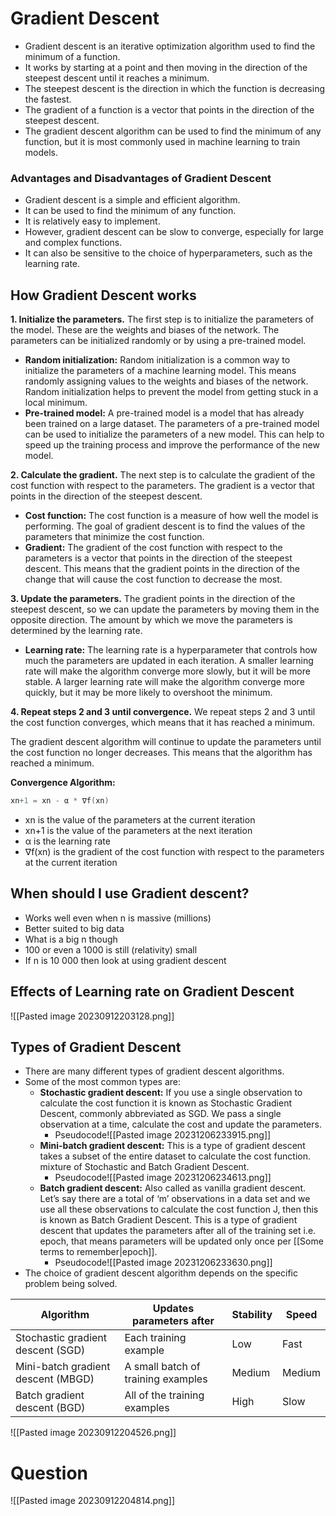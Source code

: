 # Gradient Descent

- Gradient descent is an iterative optimization algorithm used to find the minimum of a function.
- It works by starting at a point and then moving in the direction of the steepest descent until it reaches a minimum.
- The steepest descent is the direction in which the function is decreasing the fastest.
- The gradient of a function is a vector that points in the direction of the steepest descent.
- The gradient descent algorithm can be used to find the minimum of any function, but it is most commonly used in machine learning to train models.


### Advantages and Disadvantages of Gradient Descent

- Gradient descent is a simple and efficient algorithm.
- It can be used to find the minimum of any function.
- It is relatively easy to implement.
- However, gradient descent can be slow to converge, especially for large and complex functions.
- It can also be sensitive to the choice of hyperparameters, such as the learning rate.


## How Gradient Descent works

**1. Initialize the parameters.** The first step is to initialize the parameters of the model. These are the weights and biases of the network. The parameters can be initialized randomly or by using a pre-trained model.

- **Random initialization:** Random initialization is a common way to initialize the parameters of a machine learning model. This means randomly assigning values to the weights and biases of the network. Random initialization helps to prevent the model from getting stuck in a local minimum.
- **Pre-trained model:** A pre-trained model is a model that has already been trained on a large dataset. The parameters of a pre-trained model can be used to initialize the parameters of a new model. This can help to speed up the training process and improve the performance of the new model.

**2. Calculate the gradient.** The next step is to calculate the gradient of the cost function with respect to the parameters. The gradient is a vector that points in the direction of the steepest descent.

- **Cost function:** The cost function is a measure of how well the model is performing. The goal of gradient descent is to find the values of the parameters that minimize the cost function.
- **Gradient:** The gradient of the cost function with respect to the parameters is a vector that points in the direction of the steepest descent. This means that the gradient points in the direction of the change that will cause the cost function to decrease the most.

**3. Update the parameters.** The gradient points in the direction of the steepest descent, so we can update the parameters by moving them in the opposite direction. The amount by which we move the parameters is determined by the learning rate.

- **Learning rate:** The learning rate is a hyperparameter that controls how much the parameters are updated in each iteration. A smaller learning rate will make the algorithm converge more slowly, but it will be more stable. A larger learning rate will make the algorithm converge more quickly, but it may be more likely to overshoot the minimum.

**4. Repeat steps 2 and 3 until convergence.** We repeat steps 2 and 3 until the cost function converges, which means that it has reached a minimum.

The gradient descent algorithm will continue to update the parameters until the cost function no longer decreases. This means that the algorithm has reached a minimum.


**Convergence Algorithm:**
```go 
xn+1​ = xn - α * ∇f(xn​)
```
- xn​ is the value of the parameters at the current iteration
- xn+1​ is the value of the parameters at the next iteration
- α is the learning rate
- ∇f(xn​) is the gradient of the cost function with respect to the parameters at the current iteration

## When should I use Gradient descent?
- Works well even when n is massive (millions)
- Better suited to big data
- What is a big n though
- 100 or even a 1000 is still (relativity) small
- If n is 10 000 then look at using gradient descent

## Effects of Learning rate on Gradient Descent
![[Pasted image 20230912203128.png]]



## Types of Gradient Descent

- There are many different types of gradient descent algorithms.
- Some of the most common types are:
    - **Stochastic gradient descent:** If you use a single observation to calculate the cost function it is known as Stochastic Gradient Descent, commonly abbreviated as SGD. We pass a single observation at a time, calculate the cost and update the parameters.
	    - Pseudocode![[Pasted image 20231206233915.png]]
    - **Mini-batch gradient descent:** This is a type of gradient descent takes a subset of the entire dataset to calculate the cost function. mixture of Stochastic and Batch Gradient Descent.
	    - Pseudocode![[Pasted image 20231206234613.png]]
    - **Batch gradient descent:** Also called as vanilla gradient descent. Let’s say there are a total of ‘m’ observations in a data set and we use all these observations to calculate the cost function J, then this is known as Batch Gradient Descent. This is a type of gradient descent that updates the parameters after all of the training set i.e. epoch, that means parameters will be updated only once per [[Some terms to remember|epoch]].
	    - Pseudocode![[Pasted image 20231206233630.png]]
- The choice of gradient descent algorithm depends on the specific problem being solved.

|Algorithm   | Updates parameters after  | Stability  | Speed  |
|---|---|---|---|
|Stochastic gradient descent (SGD)|Each training example|Low|Fast|
|Mini-batch gradient descent (MBGD)|A small batch of training examples|Medium|Medium|
|Batch gradient descent (BGD)|All of the training examples|High|Slow|

![[Pasted image 20230912204526.png]]




# Question
![[Pasted image 20230912204814.png]]